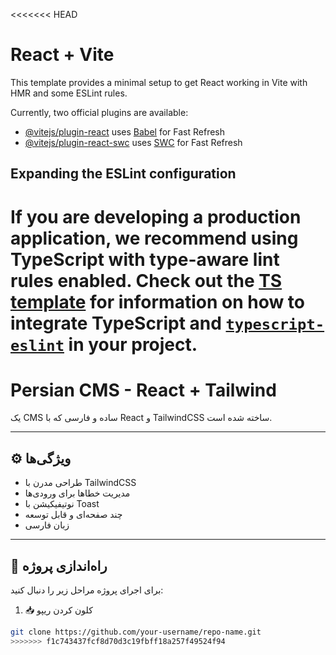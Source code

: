 <<<<<<< HEAD
# React + Vite

This template provides a minimal setup to get React working in Vite with HMR and some ESLint rules.

Currently, two official plugins are available:

- [@vitejs/plugin-react](https://github.com/vitejs/vite-plugin-react/blob/main/packages/plugin-react) uses [Babel](https://babeljs.io/) for Fast Refresh
- [@vitejs/plugin-react-swc](https://github.com/vitejs/vite-plugin-react/blob/main/packages/plugin-react-swc) uses [SWC](https://swc.rs/) for Fast Refresh

## Expanding the ESLint configuration

If you are developing a production application, we recommend using TypeScript with type-aware lint rules enabled. Check out the [TS template](https://github.com/vitejs/vite/tree/main/packages/create-vite/template-react-ts) for information on how to integrate TypeScript and [`typescript-eslint`](https://typescript-eslint.io) in your project.
=======
# Persian CMS - React + Tailwind

یک CMS ساده و فارسی که با React و TailwindCSS ساخته شده است.

---

## ⚙️ ویژگی‌ها

- طراحی مدرن با TailwindCSS
- مدیریت خطاها برای ورودی‌ها
- نوتیفیکیشن با Toast
- چند صفحه‌ای و قابل توسعه
- زبان فارسی

---

## 🚀 راه‌اندازی پروژه

برای اجرای پروژه مراحل زیر را دنبال کنید:

1. 📥 کلون کردن ریپو

```bash
git clone https://github.com/your-username/repo-name.git
>>>>>>> f1c743437fcf8d70d3c19fbff18a257f49524f94
